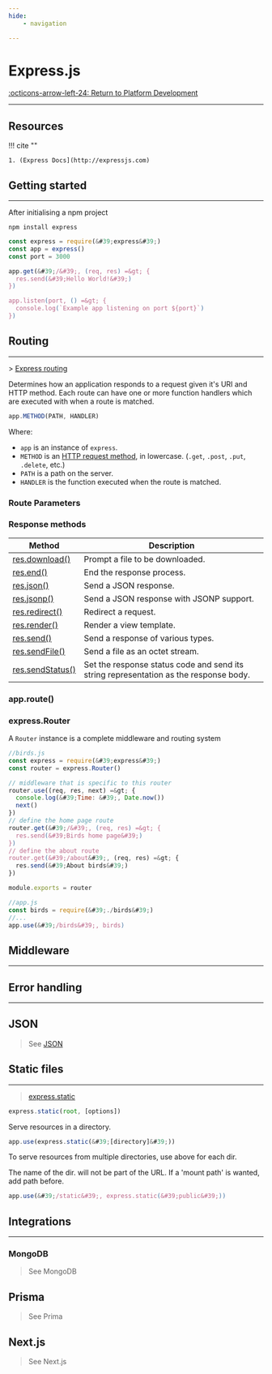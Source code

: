 ```yaml
---
hide:
    - navigation

---
```

# Express.js

[:octicons-arrow-left-24: Return to Platform Development](/Knowledge-Notebook/Platform-Development/)

---

## Resources

!!! cite ""

    1. (Express Docs](http://expressjs.com)

## Getting started

---

After initialising a npm project

```console
npm install express
```

```js
const express = require(&#39;express&#39;)
const app = express()
const port = 3000

app.get(&#39;/&#39;, (req, res) =&gt; {
  res.send(&#39;Hello World!&#39;)
})

app.listen(port, () =&gt; {
  console.log(`Example app listening on port ${port}`)
})
```

## Routing

---

&gt; [Express routing](http://expressjs.com/en/guide/routing.html)

Determines how an application responds to a request given it&#39;s URI and HTTP method. Each route can have one or more function handlers which are executed with when a route is matched.

```js
app.METHOD(PATH, HANDLER)
```

Where:

- `app` is an instance of `express`.
- `METHOD` is an [HTTP request method](https://en.wikipedia.org/wiki/Hypertext_Transfer_Protocol#Request_methods), in lowercase. (`.get`, `.post`, `.put`, `.delete`, etc.)
- `PATH` is a path on the server.
- `HANDLER` is the function executed when the route is matched.

### Route Parameters

### Response methods

| Method | Description |
| --- | --- |
| [res.download()](http://expressjs.com/en/4x/api.html#res.download) | Prompt a file to be downloaded. |
| [res.end()](http://expressjs.com/en/4x/api.html#res.end) | End the response process. |
| [res.json()](http://expressjs.com/en/4x/api.html#res.json) | Send a JSON response. |
| [res.jsonp()](http://expressjs.com/en/4x/api.html#res.jsonp) | Send a JSON response with JSONP support. |
| [res.redirect()](http://expressjs.com/en/4x/api.html#res.redirect) | Redirect a request. |
| [res.render()](http://expressjs.com/en/4x/api.html#res.render) | Render a view template. |
| [res.send()](http://expressjs.com/en/4x/api.html#res.send) | Send a response of various types. |
| [res.sendFile()](http://expressjs.com/en/4x/api.html#res.sendFile) | Send a file as an octet stream. |
| [res.sendStatus()](http://expressjs.com/en/4x/api.html#res.sendStatus) | Set the response status code and send its string representation as the response body. |

### app.route()

### express.Router

A `Router` instance is a complete middleware and routing system

```javascript
//birds.js
const express = require(&#39;express&#39;)
const router = express.Router()

// middleware that is specific to this router
router.use((req, res, next) =&gt; {
  console.log(&#39;Time: &#39;, Date.now())
  next()
})
// define the home page route
router.get(&#39;/&#39;, (req, res) =&gt; {
  res.send(&#39;Birds home page&#39;)
})
// define the about route
router.get(&#39;/about&#39;, (req, res) =&gt; {
  res.send(&#39;About birds&#39;)
})

module.exports = router
```

```javascript
//app.js
const birds = require(&#39;./birds&#39;)
//...
app.use(&#39;/birds&#39;, birds)
```

## Middleware

---

## Error handling

---

## JSON

> See [JSON](JSON.md)

## Static files

---

> [express.static](http://expressjs.com/en/4x/api.html#express.static)

```javascript
express.static(root, [options])
```

Serve resources in a directory.

```javascript
app.use(express.static(&#39;[directory]&#39;))
```

To serve resources from multiple directories, use above for each dir.

The name of the dir. will not be part of the URL. If a &#39;mount path&#39; is wanted, add path before.

```javascript
app.use(&#39;/static&#39;, express.static(&#39;public&#39;))
```

## Integrations

---

### MongoDB

> See MongoDB

## Prisma

> See Prima

## Next.js

> See Next.js